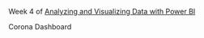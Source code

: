 Week 4 of [Analyzing and Visualizing Data with Power BI](https://www.edx.org/course/data-analysis-in-power-bi)

Corona Dashboard
